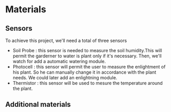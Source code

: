 # Materials

## Sensors
To achieve this project, we'll need a total of three sensors
* Soil Probe : this sensor is needed to measure the soil humidity.This will permit the garderner to water is plant only if it's necessary. Then, we'll watch for add a automatic watering module.
* Photocell : this sensor will permit the user to measure the enlightment of his plant. So he can manually change it in accordance with the plant needs. We could later add an enlightning module.
* Thermistor : this sensor will be used to mesure the temperature around the plant.

## Additional materials